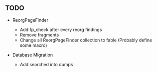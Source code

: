 ## TODO
- ReorgPageFinder
  - Add fp_check after every reorg findings
  - Remove fragments
  - Change all ReorgPageFinder collection to fable (Probably define some macro)

- Database Migration
  - Add searched into dumps